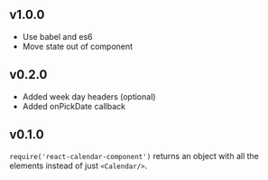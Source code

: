 ## v1.0.0
* Use babel and es6
* Move state out of component


## v0.2.0
* Added week day headers (optional)
* Added onPickDate callback

## v0.1.0
`require('react-calendar-component')` returns an object with all the elements instead of just `<Calendar/>`.
